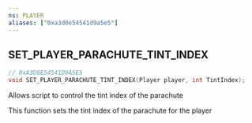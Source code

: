 ```yaml
---
ns: PLAYER
aliases: ["0xa3d0e54541d9a5e5"]
---
```

## SET_PLAYER_PARACHUTE_TINT_INDEX

```c
// 0xA3D0E54541D9A5E5
void SET_PLAYER_PARACHUTE_TINT_INDEX(Player player, int TintIndex);
```

Allows script to control the tint index of the parachute

This function sets the tint index of the parachute for the player

